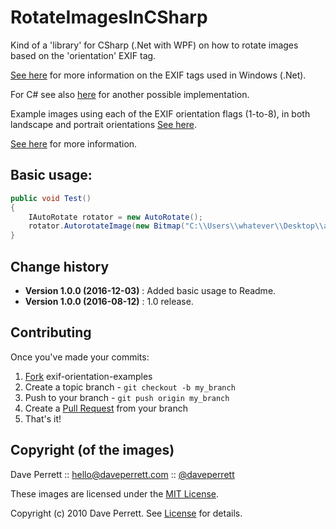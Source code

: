 RotateImagesInCSharp
===============

Kind of a 'library' for CSharp (.Net with WPF) on how to rotate images based on the 'orientation' EXIF tag.

[See here](https://msdn.microsoft.com/en-us/library/windows/desktop/ms534418(v=vs.85).aspx) for more information on the EXIF tags used in Windows (.Net).

For C# see also [here](https://github.com/SeppPenner/AutoImageTurner) for another possible implementation.

Example images using each of the EXIF orientation flags (1-to-8), in both landscape and portrait orientations [See here](https://github.com/recurser/exif-orientation-examples).

[See here](http://www.daveperrett.com/articles/2012/07/28/exif-orientation-handling-is-a-ghetto/) for more information.

## Basic usage:
```csharp
public void Test()
{
    IAutoRotate rotator = new AutoRotate();
    rotator.AutorotateImage(new Bitmap("C:\\Users\\whatever\\Desktop\\abc.jpg"));
} 
```
    
Change history
--------------

* **Version 1.0.0 (2016-12-03)** : Added basic usage to Readme.
* **Version 1.0.0 (2016-08-12)** : 1.0 release.

Contributing
------------

Once you've made your commits:

1. [Fork](http://help.github.com/fork-a-repo/) exif-orientation-examples
2. Create a topic branch - `git checkout -b my_branch`
3. Push to your branch - `git push origin my_branch`
4. Create a [Pull Request](http://help.github.com/pull-requests/) from your branch
5. That's it!

Copyright (of the images)
-------------------------

Dave Perrett :: hello@daveperrett.com :: [@daveperrett](http://twitter.com/daveperrett)

These images are licensed under the [MIT License](http://opensource.org/licenses/MIT).

Copyright (c) 2010 Dave Perrett. See [License](https://github.com/recurser/exif-orientation-examples/blob/master/LICENSE) for details.
